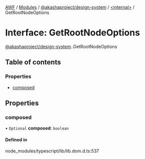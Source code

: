 [AWF](../README.md) / [Modules](../modules.md) / [@akashaproject/design-system](../modules/akashaproject_design_system.md) / [<internal\>](../modules/akashaproject_design_system._internal_.md) / GetRootNodeOptions

# Interface: GetRootNodeOptions

[@akashaproject/design-system](../modules/akashaproject_design_system.md).[<internal>](../modules/akashaproject_design_system._internal_.md).GetRootNodeOptions

## Table of contents

### Properties

- [composed](akashaproject_design_system._internal_.GetRootNodeOptions.md#composed)

## Properties

### composed

• `Optional` **composed**: `boolean`

#### Defined in

node_modules/typescript/lib/lib.dom.d.ts:537
